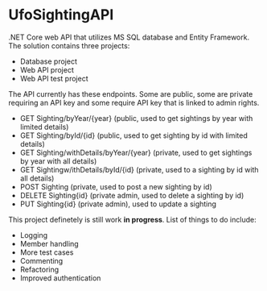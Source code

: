 # UfoSightingAPI
.NET Core web API that utilizes MS SQL database and Entity Framework. 
The solution contains three projects:
- Database project
- Web API project
- Web API test project

The API currently has these endpoints. Some are public, some are private requiring an API key and some require API key that is linked to admin rights.
- GET Sighting/byYear/{year} (public, used to get sightings by year with limited details)
- GET Sighting/byId/{id} (public, used to get sighting by id with limited details)
- GET Sighting/withDetails/byYear/{year} (private, used to get sightings by year with all details)
- GET Sightingw/ithDetails/byId/{id} (private, used to a sighting by id with all details)
- POST Sighting (private, used to post a new sighting by id)
- DELETE Sighting{id} (private admin, used to delete a sighting by id)
- PUT Sighting{id} (private admin), used to update a sighting

This project definetely is still work <strong>in progress</strong>. List of things to do include:
- Logging
- Member handling
- More test cases
- Commenting
- Refactoring
- Improved authentication
